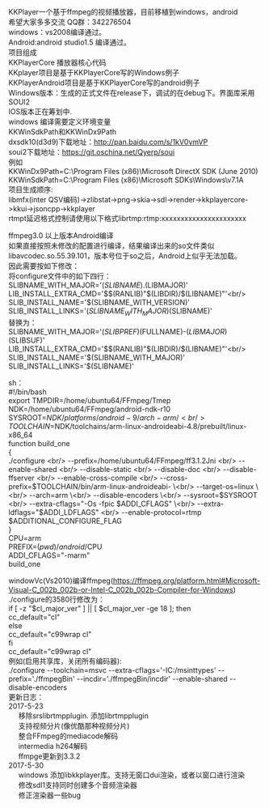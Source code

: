KKPlayer一个基于ffmpeg的视频播放器，目前移植到windows，android <br/>
希望大家多多交流 QQ群：342276504 <br/>
windows：vs2008编译通过。<br/>
Android:android studio1.5 编译通过。<br/>
项目组成 <br/>
         KKPlayerCore  播放器核心代码<br/>
		 KKplayer项目是基于KKPlayerCore写的Windows例子<br/>
		 KKPlayerAndroid项目是基于KKPlayerCore写的android例子<br/>
         Windows版本：生成的正式文件在release下，调试的在debug下。界面库采用SOUI2<br/>
		 IOS版本正在筹划中.<br/>
windows 编译需要定义环境变量<br/>
KKWinSdkPath和KKWinDx9Path<br/>
dxsdk10(d3d9)下载地址：http://pan.baidu.com/s/1kV0vmVP<br/>
soui2下载地址：https://git.oschina.net/Qyerp/soui<br/>
例如<br/>
KKWinDx9Path=C:\Program Files (x86)\Microsoft DirectX SDK (June 2010)<br/>
KKWinSdkPath=C:\Program Files (x86)\Microsoft SDKs\Windows\v7.1A<br/>
项目生成顺序:<br/>
 libmfx(inter QSV编码)->zlibstat->png->skia->sdl->render->kkplayercore->kkui->jsoncpp->kkplayer<br/>
rtmpt延迟格式控制请使用以下格式librtmp:rtmp:xxxxxxxxxxxxxxxxxxxxxx<br/>

		

ffmpeg3.0 以上版本Android编译<br/>
如果直接按照未修改的配置进行编译，结果编译出来的so文件类似libavcodec.so.55.39.101，版本号位于so之后，Android上似乎无法加载。<br/>
因此需要按如下修改：<br/>
将configure文件中的如下四行：<br/>
SLIBNAME_WITH_MAJOR='$(SLIBNAME).$(LIBMAJOR)'<br/>
LIB_INSTALL_EXTRA_CMD='$$(RANLIB)"$(LIBDIR)/$(LIBNAME)"'<br/>
SLIB_INSTALL_NAME='$(SLIBNAME_WITH_VERSION)'<br/>
SLIB_INSTALL_LINKS='$(SLIBNAME_WITH_MAJOR)$(SLIBNAME)'<br/>
替换为：<br/>
SLIBNAME_WITH_MAJOR='$(SLIBPREF)$(FULLNAME)-$(LIBMAJOR)$(SLIBSUF)'<br/>
LIB_INSTALL_EXTRA_CMD='$$(RANLIB)"$(LIBDIR)/$(LIBNAME)"'<br/>
SLIB_INSTALL_NAME='$(SLIBNAME_WITH_MAJOR)'<br/>
SLIB_INSTALL_LINKS='$(SLIBNAME)'<br/>

sh：<br/>
#!/bin/bash<br/>
export TMPDIR=/home/ubuntu64/FFmpeg/Tmep<br/>
NDK=/home/ubuntu64/FFmpeg/android-ndk-r10<br/>
SYSROOT=$NDK/platforms/android-9/arch-arm/<br/>
TOOLCHAIN=$NDK/toolchains/arm-linux-androideabi-4.8/prebuilt/linux-x86_64<br/>
function build_one<br/>
{<br/>
./configure \<br/>
--prefix=/home/ubuntu64/FFmpeg/ff3.1.2Jni \<br/>
--enable-shared \<br/>
--disable-static \<br/>
--disable-doc \<br/>
--disable-ffserver \<br/>
--enable-cross-compile \<br/>
--cross-prefix=$TOOLCHAIN/bin/arm-linux-androideabi- \<br/>
--target-os=linux \<br/>
--arch=arm \<br/>
--disable-encoders \<br/>
--sysroot=$SYSROOT \<br/>
--extra-cflags="-Os -fpic $ADDI_CFLAGS" \<br/>
--extra-ldflags="$ADDI_LDFLAGS" \<br/>
--enable-protocol=rtmp<br/>
$ADDITIONAL_CONFIGURE_FLAG<br/>
}<br/>
CPU=arm<br/>
PREFIX=$(pwd)/android/$CPU<br/>
ADDI_CFLAGS="-marm"<br/>
build_one<br/>





windowVc(Vs2010)编译ffmpeg(https://ffmpeg.org/platform.html#Microsoft-Visual-C_002b_002b-or-Intel-C_002b_002b-Compiler-for-Windows) <br/>
./configure的3580行修改为：<br/>
        if [ -z "$cl_major_ver" ] || [ $cl_major_ver -ge 18 ]; then <br/>
            cc_default="cl"<br/>
        else<br/>
            cc_default="c99wrap cl"<br/>
        fi<br/>
		cc_default="c99wrap cl"<br/>
例如(启用共享库，关闭所有编码器):<br/>
./configure --toolchain=msvc --extra-cflags='-IC:/msinttypes' --prefix='./ffmpegBin'   --incdir='./ffmpegBin/incdir' --enable-shared --disable-encoders<br/>
更新日志：<br/>
2017-5-23	<br>
&nbsp;&nbsp;&nbsp;&nbsp; 移除srslibrtmpplugin. 添加librtmpplugin<br/>
&nbsp;&nbsp;&nbsp;&nbsp; 支持视频分片(像优酷那种视频分片)<br/>
&nbsp;&nbsp;&nbsp;&nbsp; 整合FFmpeg的mediacode解码<br/>
&nbsp;&nbsp;&nbsp;&nbsp; intermedia h264解码<br/>
&nbsp;&nbsp;&nbsp;&nbsp; ffmpge更新到3.3.2<br/>
2017-5-30   <br/>
&nbsp;&nbsp;&nbsp;&nbsp; windows 添加libkkplayer库。支持无窗口dui渲染，或者以窗口进行渲染 <br/>
&nbsp;&nbsp;&nbsp;&nbsp; 修改sdl1支持同时创建多个音频渲染器 <br/>
&nbsp;&nbsp;&nbsp;&nbsp; 修正渲染器一些bug <br/>